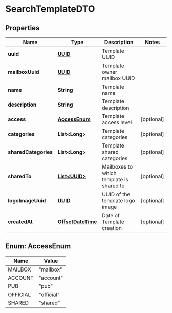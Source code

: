 # SearchTemplateDTO

## Properties
Name | Type | Description | Notes
------------ | ------------- | ------------- | -------------
**uuid** | [**UUID**](UUID.md) | Template UUID | 
**mailboxUuid** | [**UUID**](UUID.md) | Template owner mailbox UUID | 
**name** | **String** | Template name | 
**description** | **String** | Template description | 
**access** | [**AccessEnum**](#AccessEnum) | Template access level |  [optional]
**categories** | **List&lt;Long&gt;** | Template categories |  [optional]
**sharedCategories** | **List&lt;Long&gt;** | Template shared categories |  [optional]
**sharedTo** | [**List&lt;UUID&gt;**](UUID.md) | Mailboxes to which template is shared to |  [optional]
**logoImageUuid** | [**UUID**](UUID.md) | UUID of the template logo image |  [optional]
**createdAt** | [**OffsetDateTime**](OffsetDateTime.md) | Date of Template creation |  [optional]

<a name="AccessEnum"></a>
## Enum: AccessEnum
Name | Value
---- | -----
MAILBOX | &quot;mailbox&quot;
ACCOUNT | &quot;account&quot;
PUB | &quot;pub&quot;
OFFICIAL | &quot;official&quot;
SHARED | &quot;shared&quot;
